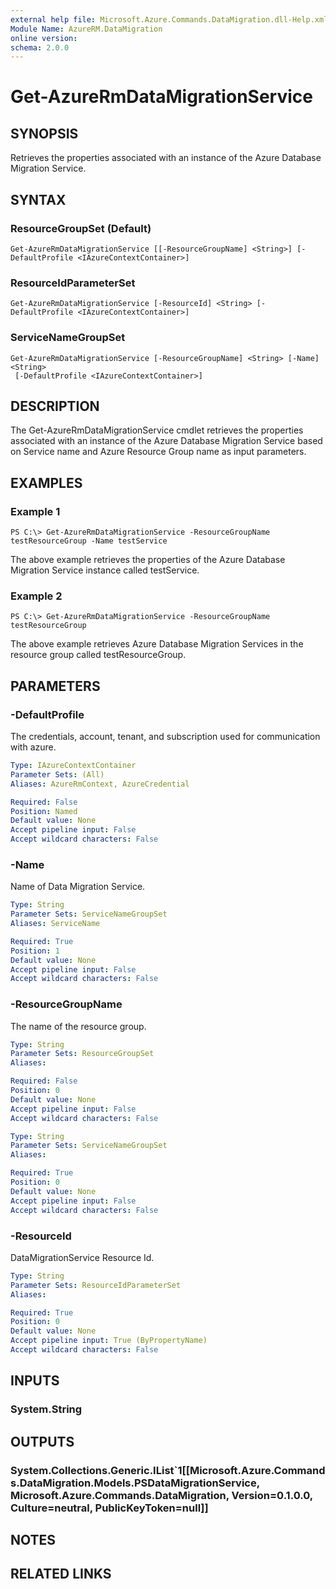 ```yaml
---
external help file: Microsoft.Azure.Commands.DataMigration.dll-Help.xml
Module Name: AzureRM.DataMigration
online version: 
schema: 2.0.0
---
```


# Get-AzureRmDataMigrationService

## SYNOPSIS
Retrieves the properties associated with an instance of the Azure Database Migration Service. 

## SYNTAX

### ResourceGroupSet (Default)
```
Get-AzureRmDataMigrationService [[-ResourceGroupName] <String>] [-DefaultProfile <IAzureContextContainer>]
```

### ResourceIdParameterSet
```
Get-AzureRmDataMigrationService [-ResourceId] <String> [-DefaultProfile <IAzureContextContainer>]
```

### ServiceNameGroupSet
```
Get-AzureRmDataMigrationService [-ResourceGroupName] <String> [-Name] <String>
 [-DefaultProfile <IAzureContextContainer>]
```
## DESCRIPTION
The Get-AzureRmDataMigrationService cmdlet retrieves the properties associated with an instance of the Azure Database Migration Service based on Service name and Azure Resource Group name as input parameters. 

## EXAMPLES

### Example 1
```
PS C:\> Get-AzureRmDataMigrationService -ResourceGroupName testResourceGroup -Name testService
```

The above example retrieves the properties of the Azure Database Migration Service instance called testService. 

### Example 2
```
PS C:\> Get-AzureRmDataMigrationService -ResourceGroupName testResourceGroup 
```

The above example retrieves Azure Database Migration Services in the resource group called testResourceGroup. 

## PARAMETERS

### -DefaultProfile
The credentials, account, tenant, and subscription used for communication with azure.

```yaml
Type: IAzureContextContainer
Parameter Sets: (All)
Aliases: AzureRmContext, AzureCredential

Required: False
Position: Named
Default value: None
Accept pipeline input: False
Accept wildcard characters: False
```

### -Name
Name of Data Migration Service.

```yaml
Type: String
Parameter Sets: ServiceNameGroupSet
Aliases: ServiceName

Required: True
Position: 1
Default value: None
Accept pipeline input: False
Accept wildcard characters: False
```

### -ResourceGroupName
The name of the resource group.

```yaml
Type: String
Parameter Sets: ResourceGroupSet
Aliases: 

Required: False
Position: 0
Default value: None
Accept pipeline input: False
Accept wildcard characters: False
```

```yaml
Type: String
Parameter Sets: ServiceNameGroupSet
Aliases: 

Required: True
Position: 0
Default value: None
Accept pipeline input: False
Accept wildcard characters: False
```

### -ResourceId
DataMigrationService Resource Id.

```yaml
Type: String
Parameter Sets: ResourceIdParameterSet
Aliases: 

Required: True
Position: 0
Default value: None
Accept pipeline input: True (ByPropertyName)
Accept wildcard characters: False
```

## INPUTS

### System.String


## OUTPUTS

### System.Collections.Generic.IList`1[[Microsoft.Azure.Commands.DataMigration.Models.PSDataMigrationService, Microsoft.Azure.Commands.DataMigration, Version=0.1.0.0, Culture=neutral, PublicKeyToken=null]]


## NOTES

## RELATED LINKS





